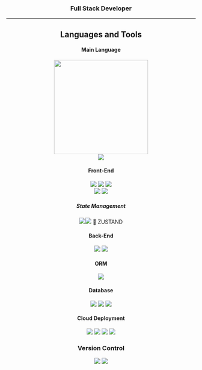 <h3 align="center">Full Stack Developer</h3>
 






 



<hr  align="center"/>
<h2 align="center">Languages and Tools</h2>
<div align="center">


<h4>Main Language</h4>
 <img src="https://img.shields.io/badge/JavaScript-323330?style=for-the-badge&logo=javascript&logoColor=F7DF1E" width="250" /><br/>
  <img src="https://img.shields.io/badge/TypeScript-007ACC?style=for-the-badge&logo=typescript&logoColor=white " />
<h4>Front-End</h4>
<img src="https://img.shields.io/badge/Tailwind_CSS-38B2AC?style=for-the-badge&logo=tailwind-css&logoColor=white"  />
<img src="https://img.shields.io/badge/Material%20UI-007FFF?style=for-the-badge&logo=mui&logoColor=white"  />
<img src="https://img.shields.io/badge/Bootstrap-563D7C?style=for-the-badge&logo=bootstrap&logoColor=white "/>
<br/>
<img src="https://img.shields.io/badge/React-20232A?style=for-the-badge&logo=react&logoColor=61DAFB "   />
<img src="https://img.shields.io/badge/next.js-000000?style=for-the-badge&logo=nextdotjs&logoColor=white" />  

<h5>State Management</h5>
<img src="https://img.shields.io/badge/Redux-593D88?style=for-the-badge&logo=redux&logoColor=white" /><img src="https://img.shields.io/badge/React_Query-FF4154?style=for-the-badge&logo=React_Query&logoColor=white" /> <span align="center">🐻 ZUSTAND</span>


 <h4>Back-End</h4>
 <img src="https://img.shields.io/badge/Node.js-339933?style=for-the-badge&logo=nodedotjs&logoColor=white " />   <img src="https://img.shields.io/badge/Express.js-000000?style=for-the-badge&logo=express&logoColor=white " />  
<h4>ORM</h4>
<img src="https://camo.githubusercontent.com/4e37ae3a91a8c1ebdaf70dd34f3177743028380a3263132f70015cb0c4c7b51d/68747470733a2f2f696d672e736869656c64732e696f2f62616467652f53657175656c697a652d3532423045373f7374796c653d666f722d7468652d6261646765266c6f676f3d53657175656c697a65266c6f676f436f6c6f723d7768697465" />

<h4>Database</h4>
<img src="https://img.shields.io/badge/MongoDB-4EA94B?style=for-the-badge&logo=mongodb&logoColor=white " />
<img src="https://camo.githubusercontent.com/b26699b50f121ded46e4f9f975eb7f48a9eb43e81582986c4b98766592576c01/68747470733a2f2f696d672e736869656c64732e696f2f62616467652f4d7953514c2d3030354338343f7374796c653d666f722d7468652d6261646765266c6f676f3d6d7973716c266c6f676f436f6c6f723d7768697465" />
<img src="https://camo.githubusercontent.com/6854ba9612c2cb025e7c65445787d93f6436d4691303601506e0bc28be2ae9b8/68747470733a2f2f696d672e736869656c64732e696f2f62616467652f506f737467726553514c2d3331363139323f7374796c653d666f722d7468652d6261646765266c6f676f3d706f737467726573716c266c6f676f436f6c6f723d7768697465" />



<h4>Cloud Deployment</h4>
<img src="https://img.shields.io/badge/Netlify-00C7B7?style=for-the-badge&logo=netlify&logoColor=white" /> <img src="https://img.shields.io/badge/Vercel-000000?style=for-the-badge&logo=vercel&logoColor=white " /> <img src="https://img.shields.io/badge/Render-46E3B7?style=for-the-badge&logo=render&logoColor=white" /> 
  <img src="https://camo.githubusercontent.com/354d8bf3bb534ca136107353847d2234ff1ed6fb00d8da18c734367e86775365/68747470733a2f2f696d672e736869656c64732e696f2f62616467652f416d617a6f6e204157532d4646393930303f7374796c653d666f722d7468652d6261646765266c6f676f3d616d617a6f6e617773266c6f676f436f6c6f723d7768697465" />

  
<div>
 <div>
  <h3>Version Control</h3>
<img src="https://img.shields.io/badge/GIT-E44C30?style=for-the-badge&logo=git&logoColor=white" />
  <img src="https://img.shields.io/badge/GitHub-100000?style=for-the-badge&logo=github&logoColor=white " />


  
 </div>
</div>
 
</div>


